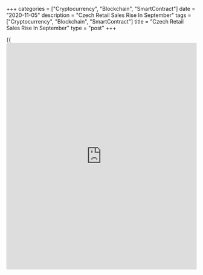 +++
categories = ["Cryptocurrency", "Blockchain", "SmartContract"]
date = "2020-11-05"
description = "Czech Retail Sales Rise In September"
tags = ["Cryptocurrency", "Blockchain", "SmartContract"]
title = "Czech Retail Sales Rise In September"
type = "post"
+++

{{<iframe id="large-banner" src="https://www.bounty.group/#slide=11.0" width="100%" height="600" scrolling="no" style="border: 0px solid rgb(216, 221, 230); border-radius: 3px;">}}

The Czech Republic's retail sales grew in September after falling in the
previous month, data from the Czech Statistical Office showed on
Thursday.

Retail sales rose by a working-day adjusted 0.4 percent annually in
September, after a 0.1 percent fall in August. Economists had expected a
0.6 percent rise.

In July, sales rose 2.9 percent.

On an unadjusted basis, retail sales rose 1.0 percent yearly in
September.

On a month-on-month basis, retail sales excluding automobile trade fell
a seasonally adjusted 0.4 percent in September.

Sales of food grew 1.5 percent and those of non-food goods rose 0.2
percent. Sales of automotive fuel increased 0.5 percent.

For comments and feedback [contact](https://www.playgroundfx.com/contact/): editorial@rtt[news](https://www.letsplayfx.com/blog/forex-news-website/).com

[Economic News][1]

 **What parts of the world are seeing the best (and worst) economic
performances lately? Click[here][2] to check out our [Econ Scorecard][2]
and find out! See up-to-the-moment [ranking](https://www.playgroundfx.com/blog/crypto-exchange-ranking/)s for the best and worst
performers in [GDP][3], [unemployment rate][4], [inflation][5] and much
more.**

   1. www.rtt[news](https://www.letsplayfx.com/blog/forex-news-website/).com/Content/EconomicNews.aspx
   2. www.rtt[news](https://www.letsplayfx.com/blog/forex-news-website/).com/economic-scorecard/world-rank/PPI/highest-performance.aspx
   3. www.rtt[news](https://www.letsplayfx.com/blog/forex-news-website/).com/economic-scorecard/world-rank/GDP/highest-performance.aspx
   4. www.rtt[news](https://www.letsplayfx.com/blog/forex-news-website/).com/economic-scorecard/world-rank/unemployment-rate/lowest-performance.aspx
   5. www.rtt[news](https://www.letsplayfx.com/blog/forex-news-website/).com/economic-scorecard/world-rank/CPI/highest-performance.aspx